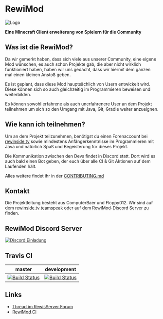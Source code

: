 
RewiMod
=======

![Logo](http://i.uploa.gq/39522.png)

**Eine Minecraft Client erweiterung von Spielern für die Community**

Was ist die RewiMod?
-------
Da wir gemerkt haben, dass sich viele aus unserer Community, eine eigene Mod wünschen, es auch schon Projekte gab, die aber nicht wirklich funktioniert haben, haben wir uns gedacht, dass wir hiermit dem ganzen mal einen kleinen Anstoß geben. 

Es ist geplant, dass diese Mod hauptsächlich von Usern entwickelt wird. Diese können sich so auch gleichzeitig im Programmieren beweisen und weiterbilden.

Es können sowohl erfahrene als auch unerfahrenere User an dem Projekt teilnehmen um sich so den Umgang mit Java, Git, Gradle weiter anzueignen.

Wie kann ich teilnehmen?
-------
Um an dem Projekt teilzunehmen, benötigst du einen Forenaccount bei [rewinside.tv](https://rewinside.tv) sowie mindestens Anfängerkenntnisse im Programmieren mit Java und natürlich Spaß und Begeisterung für dieses Projekt.

Die Kommunikation zwischen den Devs findet in Discord statt. Dort wird es auch bald einen Bot geben, der euch über alle CI & Git Aktionen auf dem Laufenden hält.

Alles weitere findet ihr in der [CONTRIBUTING.md](CONTRIBUTING.md)

Kontakt
-------
Die Projektleitung besteht aus ComputerBaer und Floppy012. Wir sind auf dem [rewinside.tv teamspeak](ts3server://ts.rewinside.tv) oder auf dem RewiMod-Discord Server zu finden.

RewiMod Discord Server
-------

[![Discord Einladung](https://discordapp.com/api/servers/205661485576224768/widget.png?style=banner3)](https://discord.gg/ZpAe9qn)

Travis CI
-------

| master | development |
|--------|-------------|
| [![Build Status](https://travis-ci.org/RewisServer/RewiMod.svg?branch=master)](https://travis-ci.org/RewisServer/RewiMod) | [![Build Status](https://travis-ci.org/RewisServer/RewiMod.svg?branch=development)](https://travis-ci.org/RewisServer/RewiMod) |

Links
-------

* [Thread im RewisServer Forum](https://rewinside.tv/Thread/57412)
* [RewiMod CI](https://ci.rewimod.net)
